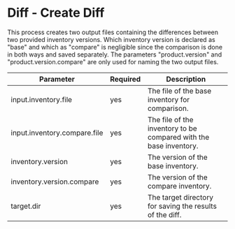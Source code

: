 # Diff - Create Diff

This process creates two output files containing the differences between two provided inventory versions. Which 
inventory version is declared as "base" and which as "compare" is negligible since the comparison is done in both 
ways and saved separately. The parameters "product.version" and "product.version.compare" are only used for naming the 
two output files.

| Parameter                    | Required | Description                                                       |
|------------------------------|----------|-------------------------------------------------------------------|
| input.inventory.file         | yes      | The file of the base inventory for comparison.                    |
| input.inventory.compare.file | yes      | The file of the inventory to be compared with the base inventory. |
| inventory.version            | yes      | The version of the base inventory.                                |
| inventory.version.compare    | yes      | The version of the compare inventory.                             |
| target.dir                   | yes      | The target directory for saving the results of the diff.          |

